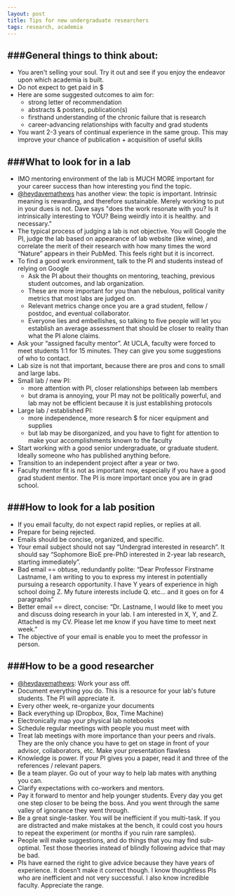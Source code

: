 ```yaml
---
layout: post
title: Tips for new undergraduate researchers
tags: research, academia
---
```


###General things to think about:
---
* You aren't selling your soul. Try it out and see if you enjoy the endeavor upon which academia is built.
* Do not expect to get paid in $
* Here are some suggested outcomes to aim for:
	* strong letter of recommendation
	* abstracts & posters, publication(s)
	* firsthand understanding of the chronic failure that is research
	* career-advancing relationships with faculty and grad students
* You want 2-3 years of continual experience in the same group. This may improve your chance of publication + acquisition of useful skills

###What to look for in a lab
---
* IMO mentoring environment of the lab is MUCH MORE important for your career success than how interesting you find the topic.
* [@heydavemathews](https://twitter.com/heydavemathews) has another view: the topic is important. Intrinsic meaning is rewarding, and therefore sustainable. Merely working to put in your dues is not. Dave says "does the work resonate with you? Is it intrinsically interesting to YOU? Being weirdly into it is healthy. and necessary."
* The typical process of judging a lab is not objective. You will Google the PI, judge the lab based on appearance of lab website (like wine), and correlate the merit of their research with how many times the word “Nature” appears in their PubMed. This feels right but it is incorrect.
* To find a good work environment, talk to the PI and students instead of relying on Google
	* Ask the PI about their thoughts on mentoring, teaching, previous student outcomes, and lab organization.
	* These are more important for you than the nebulous, political vanity metrics that most labs are judged on.
	* Relevant metrics change once you are a grad student, fellow / postdoc, and eventual collaborator.
	* Everyone lies and embellishes, so talking to five people will let you establish an average assessment that should be closer to reality than what the PI alone claims.
* Ask your “assigned faculty mentor”. At UCLA, faculty were forced to meet students 1:1 for 15 minutes. They can give you some suggestions of who to contact.
* Lab size is not that important, because there are pros and cons to small and large labs.
* Small lab / new PI:
	* more attention with PI, closer relationships between lab members
	* but drama is annoying, your PI may not be politically powerful, and lab may not be efficient because it is just establishing protocols
* Large lab / established PI:
	* more independence, more research $ for nicer equipment and supplies
	* but lab may be disorganized, and you have to fight for attention to make your accomplishments known to the faculty
* Start working with a good senior undergraduate, or graduate student. Ideally someone who has published anything before.
* Transition to an independent project after a year or two.
* Faculty mentor fit is not as important now, especially if you have a good grad student mentor. The PI is more important once you are in grad school.

###How to look for a lab position
---

* If you email faculty, do not expect rapid replies, or replies at all.
* Prepare for being rejected.
* Emails should be concise, organized, and specific.
* Your email subject should not say “Undergrad interested in research”. It should say “Sophomore BioE pre-PhD interested in 2-year lab research, starting immediately”.
* Bad email == obtuse, redundantly polite: “Dear Professor Firstname Lastname, I am writing to you to express my interest in potentially pursuing a research opportunity. I have Y years of experience in high school doing Z. My future interests include Q. etc… and it goes on for 4 paragraphs”
* Better email == direct, concise: “Dr. Lastname, I would like to meet you and discuss doing research in your lab. I am interested in X, Y, and Z. Attached is my CV. Please let me know if you have time to meet next week.”
* The objective of your email is enable you to meet the professor in person.

###How to be a good researcher
---
* [@heydavemathews](https://twitter.com/heydavemathews): Work your ass off.
* Document everything you do. This is a resource for your lab's future students. The PI will appreciate it.
* Every other week, re-organize your documents
* Back everything up (Dropbox, Box, Time Machine)
* Electronically map your physical lab notebooks
* Schedule regular meetings with people you must meet with
* Treat lab meetings with more importance than your peers and rivals. They are the only chance you have to get on stage in front of your advisor, collaborators, etc. Make your presentation flawless
* Knowledge is power. If your PI gives you a paper, read it and three of the references / relevant papers.
* Be a team player. Go out of your way to help lab mates with anything you can.
* Clarify expectations with co-workers and mentors.
* Pay it forward to mentor and help younger students. Every day you get one step closer to be being the boss. And you went through the same valley of ignorance they went through.
* Be a great single-tasker. You will be inefficient if you multi-task. If you are distracted and make mistakes at the bench, it could cost you hours to repeat the experiment (or months if you ruin rare samples).
* People will make suggestions, and do things that you may find sub-optimal. Test those theories instead of blindly following advice that may be bad.
* PIs have earned the right to give advice because they have years of experience. It doesn’t make it correct though. I know thoughtless PIs who are inefficient and not very successful. I also know incredible faculty. Appreciate the range.
